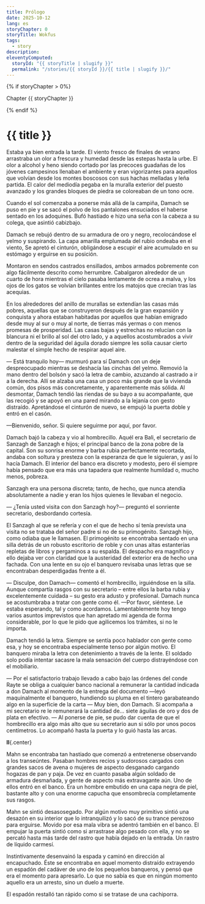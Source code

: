 ```yaml
---
title: Prólogo
date: 2025-10-12
lang: es
storyChapter: 0
storyTitle: Wokfus
tags:
  - story
description:
eleventyComputed:
  storyId: "{{ storyTitle | slugify }}"
  permalink: "/stories/{{ storyId }}/{{ title | slugify }}/"
---
```


{% if storyChapter > 0%}

Chapter {{ storyChapter }}

{% endif %}

# {{ title }}


Estaba ya bien entrada la tarde. El viento fresco de finales de verano arrastraba un olor a frescura y humedad desde las estepas hasta la urbe. El olor a alcohol y heno siendo cortado por las precoces guadañas de los jóvenes campesinos llenaban el ambiente y eran vigorizantes para aquellos que volvían desde los montes boscosos con sus hachas melladas y leña partida. El calor del mediodía pegaba en la muralla exterior del puesto avanzado y los grandes bloques de piedra se coloreaban de un tono ocre.

Cuando el sol comenzaba a ponerse más allá de la campiña, Damach se puso en pie y se sacó el polvo de los pantalones ensuciados el haberse sentado en los adoquines. Bufó hastiado e hizo una seña con la cabeza a su colega, que asintió cabizbajo.

Damach se rebujó dentro de su armadura de oro y negro, recolocándose el yelmo y suspirando. La capa amarilla emplumada del rubio ondeaba en el viento, Se apretó el cinturón, obligándose a escupir el aire acumulado en su estómago y erguirse en su posición.

Montaron en sendos castrados ensillados, ambos armados pobremente con algo fácilmente descrito como herrumbre. Cabalgaron alrededor de un cuarto de hora mientras el cielo pasaba lentamente de ocrea a malva, y los ojos de los gatos se volvían brillantes entre los matojos que crecían tras las acequias.

En los alrededores del anillo de murallas se extendían las casas más pobres, aquellas que se construyeron después de la gran expansión y conquista y ahora estaban habitadas por aquellos que habían emigrado desde muy al sur o muy al norte, de tierras más yermas o con menos promesas de prosperidad. Las casas bajas y estrechas no relucían con la blancura ni el brillo al sol del otro lado, y a aquellos acostumbrados a vivir dentro de la seguridad del águila dorado siempre les solía causar cierto malestar el simple hecho de respirar aquel aire.

— Está tranquilo hoy— murmuró para sí Damach con un deje despreocupado mientras se deshacía las cinchas del yelmo. Removió la mano dentro del bolsón y sacó la letra de cambio, azuzando al castrado a ir a la derecha. Allí se alzaba una casa un poco más grande que la vivienda común, dos pisos más concretamente, y aparentemente más sólida. Al desmontar, Damach tendió las riendas de su bayo a su acompañante, que las recogió y se apoyó en una pared mirando a la lejanía con gesto distraído. Apretándose el cinturón de nuevo, se empujó la puerta doble y entró en el casón.

—Bienvenido, señor. Si quiere seguirme por aquí, por favor.

Damach bajó la cabeza y vio al hombrecillo. Aquél era Bali, el secretario de Sanzagh de Sanzagh e hijos; el principal banco de la zona pobre de la capital. Son su sonrisa enorme y barba rubia perfectamente recortada, andaba con soltura y presteza con la esperanza de que le siguieran, y así lo hacía Damach. El interior del banco era discreto y modesto, pero él siempre había pensado que era más una tapadera que realmente humildad o, mucho menos, pobreza.

Sanzagh era una persona discreta; tanto, de hecho, que nunca atendía absolutamente a nadie y eran los hijos quienes le llevaban el negocio.

— ¿Tenía usted visita con don Sanzagh hoy?— preguntó el sonriente secretario, desbordando cortesía.

El Sanzagh al que se refería y con el que de hecho sí tenía prevista una visita no se trataba del señor padre si no de su primogénito. Sanzagh hijo, como odiaba que le llamasen. El primogénito se encontraba sentado en una silla detrás de un robusto escritorio de roble y con unas altas estanterías repletas de libros y pergaminos a su espalda. El despacho era magnífico y ello dejaba ver con claridad que la austeridad del exterior era de hecho una fachada. Con una lente en su ojo el banquero revisaba unas letras que se encontraban desperdigadas frente a él.

— Disculpe, don Damach— comentó el hombrecillo, irguiéndose en la silla. Aunque compartía rasgos con su secretario – entre ellos la barba rubia y excelentemente cuidada – su gesto era adusto y profesional. Damach nunca se acostumbraba a tratar con gente como él. —Por favor, siéntese. Le estaba esperando, tal y como acordamos. Lamentablemente hoy tengo varios asuntos imprevistos que han apretado mi agenda de forma considerable, por lo que le pido que agilicemos los trámites, si no le importa.

Damach tendió la letra. Siempre se sentía poco hablador con gente como esa, y hoy se encontraba especialmente tenso por algún motivo. El banquero miraba la letra con detenimiento a través de la lente. El soldado solo podía intentar sacasre la mala sensación del cuerpo distrayéndose con el mobiliario.

— Por el satisfactorio trabajo llevado a cabo bajo las órdenes del conde Rayte se obliga a cualquier banco nacional a remunerar la cantidad indicada a don Damach al momento de la entrega del documento —leyó maquinalmente el banquero, hundiendo su pluma en el tintero garabateando algo en la superficie de la carta — Muy bien, don Damach. Si acompaña a mi secretario re le remunerará la cantidad de… siete águilas de oro y dos de plata en efectivo. — Al ponerse de pie, se pudo dar cuenta de que el hombrecillo era algo más alto que su secretario aun si sólo por unos pocos centímetros. Lo acompañó hasta la puerta y lo guió hasta las arcas.

**II**{.center}

Mahn se encontraba tan hastiado que comenzó a entretenerse observando a los transeúntes. Pasaban hombres recios y sudorosos cargados con grandes sacos de avena o mujeres de aspecto desganado cargando hogazas de pan y paja. De vez en cuanto pasaba algún soldado de armadura desmañada, y gente de aspecto más extravagante aún. Uno de ellos entró en el banco. Era un hombre embutido en una capa negra de piel, bastante alto y con una enorme capucha que ensombrecía completamente sus rasgos.

Mahn se sintió desasosegado. Por algún motivo muy primitivo sintió una desazón en su interior que lo intranquilizó y lo sacó de su trance perezoso para erguirse. Movido por esa mala vibra se adentró también en el banco. El empujar la puerta sintió como si arrastrase algo pesado con ella, y no se percató hasta más tarde del rastro que había dejado en la entrada. Un rastro de líquido carmesí.

Instintivamente desenvainó la espada y caminó en dirección al encapuchado. Éste se encontraba en aquel momento distraído extrayendo un espadón del cadáver de uno de los pequeños banqueros, y pensó que era el momento para apresarlo. Lo que no sabía es que en ningún momento aquello era un arresto, sino un duelo a muerte.

El espadón restalló tan rápido como si se tratase de una cachiporra.
